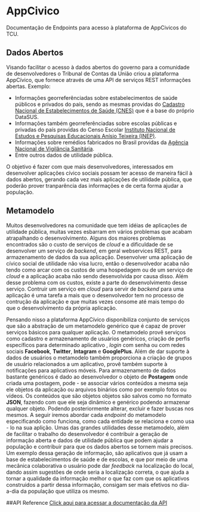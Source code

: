# AppCivico
Documentação de Endpoints para acesso à plataforma de AppCivicos do TCU.
## Dados Abertos
Visando facilitar o acesso à dados abertos do governo para a comunidade de desenvolvedores o Tribunal de Contas da União criou a plataforma AppCívico, que fornece através de uma API de serviços REST informações abertas. Exemplo:
- Informações georreferênciadas sobre estabelecimentos de saúde públicos e privados do país, sendo as mesmas providas do   [Cadastro Nacional de Estabelecimentos de Saúde (CNES)](http://cnes.datasus.gov.br/) que é a base do próprio DataSUS.
- Informações também georreferênciadas sobre escolas públicas e privadas do país providas do Censo Escolar [Instituto      Nacional de Estudos e Pesquisas Educacionais Anísio Teixeira (INEP)](http://portal.inep.gov.br/).
- Informações sobre remédios fabricados no Brasil providas da [Agência Nacional de Vigilância Sanitária](http://portal.anvisa.gov.br/).
- Entre outros dados de utilidade pública.

O objetivo é fazer com que mais desenvolvedores, interessados em desenvolver aplicações cívico sociais possam ter acesso de maneira fácil à dados abertos, gerando cada vez mais aplicações de utilidade pública, que poderão prover tranparência das informações e de certa forma ajudar a população.

## Metamodelo
  Muitos desenvolvedores na comunidade que tem idéias de aplicações de utilidade pública, muitas vezes esbarram em vários problemas que acabam atrapalhando o desenvolvimento. Alguns dos maiores problemas encontrados são o custo de serviços de *cloud* e a dificuldade de se desenvolver um serviço de *backend*, em geral webservices REST, para armazenamento de dados da sua aplicação. Desenvolver uma aplicação de cívico social de utilidade não visa lucro, então o desenvolvedor acaba não tendo como arcar com os custos de uma hospedagem ou de um serviço de *cloud* e a aplicação acaba não sendo desenvolvida por causa disso. Além desse problema com os custos, existe a parte do desenvolvimento desse serviço. Contruir um serviço em *cloud* para servir de *backend* para uma aplicação é uma tarefa a mais que o desenvolvedor tem no processo de contrução da aplicação e que muitas vezes consome até mais tempo do que o desenvolvimento da própria aplicação.
  
  Pensando nisso a plataforma AppCívico disponibiliza conjunto de serviços que são a abstração de um metamodelo genérico que é capaz de prover serviços básicos para qualquer aplicação. O metamodelo provê serviços como cadastro e armazenamento de usuários genéricos, criação de perfis específicos para determinado aplicativo , *login* com senha ou com redes sociais **Facebook**, **Twitter**, **Intagram** e **GooglePlus**. Além de dar suporte à dados de usuários o metamodelo também proporciona a criação de grupos de usuário relacionados a um aplicativo, provê também suporte à notificações para aplicativos móveis. Para armazenamento de dados bastante genéricos é dado ao desenvolvedor o objeto de **Postagem** onde criada uma postagem, pode - se associar vários conteúdos a mesma seja ele objetos da aplicação ou arquivos binários como por exemplo fotos ou vídeos. Os conteúdos que são objetos objetos são salvos como no formato **JSON**, fazendo com que ele seja dinâmico e genérico podendo armazenar qualquer objeto. Podendo posteriormente alterar, excluir e fazer buscas nos mesmos. A seguir iremos abordar cada *endpoint* do metamodelo especificando como funciona, como cada entidade se relaciona e como usa - lo na sua aplição. Umas das grandes utilidades desse metamodelo, além de facilitar o trabalho do desenvolvedor é contribuir a geração de informação aberta e dados de utilidade pública que podem ajudar a população e contribuir para que os dados abertos se tornem mais precisos. Um exemplo dessa geração de informação, são aplicativos que já usam a base de estabelecimentos de saúde e de escolas, e que por meio de uma mecânica colaborativa o usuário pode dar *feedback* na localização do local, dando assim sugestões de onde seria a localização correta, o que ajuda a tornar a qualidade da informação melhor o que faz com que os aplicativos construidos a partir dessa informação, consigam ser mais efetivos no dia-a-dia da população que utiliza os mesmo.
  
  ##API Reference
  [Click aqui para acessar a documentação da API]()
